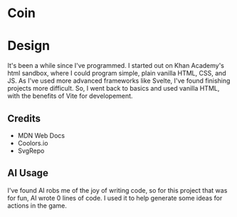 # Coin

# Design
It's been a while since I've programmed. I started out on Khan Academy's html sandbox, where I could program simple, plain vanilla HTML, CSS, and JS. As I've used more advanced frameworks like Svelte, I've found finishing projects more difficult. So, I went back to basics and used vanilla HTML, with the benefits of Vite for developement. 

## Credits
- MDN Web Docs
- Coolors.io
- SvgRepo

## AI Usage
I've found AI robs me of the joy of writing code, so for this project that was for fun, AI wrote 0 lines of code. I used it to help generate some ideas for actions in the game.